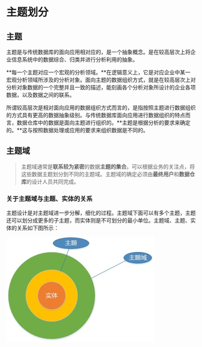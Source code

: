 # 主题划分

## 主题

​	主题是与传统数据库的面向应用相对应的，是一个抽象概念。是在较高层次上将企业信息系统中的数据综合、归类并进行分析利用的抽象。

​	**每一个主题对应一个宏观的分析领域。**在逻辑意义上，它是对应企业中某一宏观分析领域所涉及的分析对象。面向主题的数据组织方式，就是在较高层次上对分析对象数据的一个完整并且一致的描述，能刻画各个分析对象所设计的企业各项数据，以及数据之间的联系。

​	所谓较高层次是相对面向应用的数据组织方式而言的，是指按照主题进行数据组织的方式具有更高的数据抽象级别。与传统数据库面向应用进行数据组织的特点而言，数据仓库中的数据是面向主题进行组织的。**主题是根据分析的要求来确定的。**这与按照数据处理或应用的要求来组织数据是不同的。



## 主题域

> 主题域通常是**联系较为紧密**的数据**主题的集合**。可以根据业务的关注点，将这些数据主题划分到不同的主题域。主题域的确定必须由**最终用户**和**数据仓库**的设计人员共同完成。

### 关于主题域与主题、实体的关系

​	主题设计是对主题域进一步分解，细化的过程。主题域下面可以有多个主题，主题还可以划分成更多的子主题，而实体则是不可划分的最小单位。主题域、主题、实体的关系如下图所示：

![img](../picture/262335364783353.jpg)





